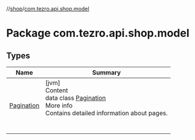 //[shop](../../index.md)/[com.tezro.api.shop.model](index.md)



# Package com.tezro.api.shop.model  


## Types  
  
|  Name |  Summary | 
|---|---|
| <a name="com.tezro.api.shop.model/Pagination///PointingToDeclaration/"></a>[Pagination](-pagination/index.md)| <a name="com.tezro.api.shop.model/Pagination///PointingToDeclaration/"></a>[jvm]  <br>Content  <br>data class [Pagination](-pagination/index.md)  <br>More info  <br>Contains detailed information about pages.  <br><br><br>|

